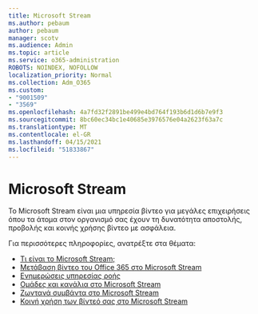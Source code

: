 ```yaml
---
title: Microsoft Stream
ms.author: pebaum
author: pebaum
manager: scotv
ms.audience: Admin
ms.topic: article
ms.service: o365-administration
ROBOTS: NOINDEX, NOFOLLOW
localization_priority: Normal
ms.collection: Adm_O365
ms.custom:
- "9001509"
- "3569"
ms.openlocfilehash: 4a7fd32f2891be499e4bd764f193b6d1d6b7e9f3
ms.sourcegitcommit: 8bc60ec34bc1e40685e3976576e04a2623f63a7c
ms.translationtype: MT
ms.contentlocale: el-GR
ms.lasthandoff: 04/15/2021
ms.locfileid: "51833867"
---
```

# <a name="microsoft-stream"></a>Microsoft Stream

Το Microsoft Stream είναι μια υπηρεσία βίντεο για μεγάλες επιχειρήσεις όπου τα άτομα στον οργανισμό σας έχουν τη δυνατότητα αποστολής, προβολής και κοινής χρήσης βίντεο με ασφάλεια. 

Για περισσότερες πληροφορίες, ανατρέξτε στα θέματα:

- [Τι είναι το Microsoft Stream;](https://docs.microsoft.com/stream/overview)
- [Μετάβαση βίντεο του Office 365 στο Microsoft Stream](https://docs.microsoft.com/stream/migrate-from-office-365)
- [Ενημερώσεις υπηρεσίας ροής](https://techcommunity.microsoft.com/t5/microsoft-stream-service-updates/bd-p/StreamAnnouncements)
- [Ομάδες και κανάλια στο Microsoft Stream](https://docs.microsoft.com/stream/groups-channels-organization)
- [Ζωντανά συμβάντα στο Microsoft Stream](https://docs.microsoft.com/stream/live-event-overview)
- [Κοινή χρήση των βίντεό σας στο Microsoft Stream](https://docs.microsoft.com/stream/portal-share-video)
